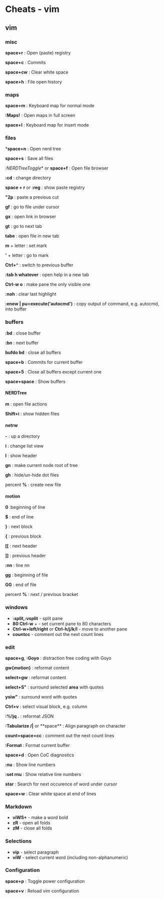 # Cheats - vim

## vim

### misc

**space+r**
: Open (paste) registry

**space+c**
: Commits

**space+cw**
: Clear white space

**space+h**
: File open history

### maps

**space+m**
: Keyboard map for normal mode

**:Maps!**
: Open maps in full screen

**space+l**
: Keyboard map for insert mode

### files

***space+n**
: Open nerd tree 

**space+s**
: Save all files

*:NERDTreeToggle** or **space+f**
: Open file browser

**:cd**
: change directory

**space + r** or **:reg**
: show paste registry

**"2p**
: paste a previous cut

**gf**
: go to file under cursor

**gx**
: open link in browser

**gt**
: go to next tab

**tabe**
: open file in new tab

**m** + letter
: set mark

**'** + letter
: go to mark

**Ctrl+^**
: switch to previous buffer

**:tab h whatever**
: open help in a new tab

**Ctrl-w o**
: make pane the only visible one

**:noh**
: clear last highlight

**:enew | pu=execute('autocmd')**
: copy output of command, e.g. autocmd, into buffer

### buffers

**:bd**
: close buffer

**:bn**
: next buffer

**bufdo bd**
: close all buffers

**space+b**
: Commits for current buffer

**space+5**
: Close all buffers except current one

**space+space**
: Show buffers

#### NERDTree

**m**
: open file actions

**Shift+i**
: show hidden files

#### netrw

**-**
: up a directory

**i**
: change list view

**I**
: show header

**gn**
: make current node root of tree

**gh**
: hide/un-hide dot files

percent **%**
: create new file

#### motion

**0**
:beginning of line

**\$**
: end of line

**}**
: next block

**{**
: previous block

**[[**
: next header

**]]**
: previous header

**:nn**
: line nn

**gg**
: beginning of file

**GG**
: end of file

percent **%**
: next / previous bracket

### windows

- **:split,:vsplit** - split pane
- **80 Ctrl-w** + - set current pane to 80 characters
- **Ctrl-w+left/right** or **Ctrl-h/j/k/l** - move to another pane
- **count<leader>cc** - comment out the next count lines

### edit

**space+g**, **:Goyo**
: distraction free coding with Goyo

**gw{motion}**
: reformat content

**select+gw**
: reformat content

**select+S"**
: surround selected **area** with quotes

**ysiw"**
: surround word with quotes

**Ctrl+v**
: select visual block, e.g. column

**:%!jq .**
: reformat JSON

**:Tabularize /|** or \*\*space\*\*
: Align paragraph on character

**count+space+cc**
: comment out the next count lines

**:Format**
: Format current buffer

**space+d**
: Open CoC diagnostics

**:nu**
: Show line numbers

**:set rnu**
: Show relative line numbers

**star**
: Search for next occurence of word under cursor

**space+w**
: Clear white space at end of lines

### Markdown

- **viWS+** - make a word bold
- **zR** - open all folds
- **zM** - close all folds

### Selections

- **vip** - select paragraph
- **viW** - select current word (including non-alphanumeric)

### Configuration

**space+p**
: Toggle power configuration

**space+v**
: Reload vim configuration


